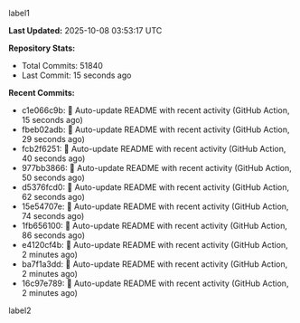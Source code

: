 
label1 
<!-- ACTIVITY_START -->
**Last Updated:** 2025-10-08 03:53:17 UTC

**Repository Stats:**
- Total Commits: 51840
- Last Commit: 15 seconds ago

**Recent Commits:**
- c1e066c9b: 🤖 Auto-update README with recent activity (GitHub Action, 15 seconds ago)
- fbeb02adb: 🤖 Auto-update README with recent activity (GitHub Action, 29 seconds ago)
- fcb2f6251: 🤖 Auto-update README with recent activity (GitHub Action, 40 seconds ago)
- 977bb3866: 🤖 Auto-update README with recent activity (GitHub Action, 50 seconds ago)
- d5376fcd0: 🤖 Auto-update README with recent activity (GitHub Action, 62 seconds ago)
- 15e54707e: 🤖 Auto-update README with recent activity (GitHub Action, 74 seconds ago)
- 1fb656100: 🤖 Auto-update README with recent activity (GitHub Action, 86 seconds ago)
- e4120cf4b: 🤖 Auto-update README with recent activity (GitHub Action, 2 minutes ago)
- ba7f1a3dd: 🤖 Auto-update README with recent activity (GitHub Action, 2 minutes ago)
- 16c97e789: 🤖 Auto-update README with recent activity (GitHub Action, 2 minutes ago)
<!-- ACTIVITY_END -->

label2
